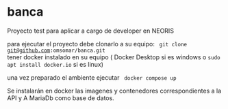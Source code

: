 # banca
Proyecto test para aplicar a cargo de developer en NEORIS

para ejecutar el proyecto debe clonarlo a su equipo: <code> git clone git@github.com:omsomar/banca.git </code>
tener docker instalado en su equipo ( Docker Desktop si es windows o <code>sudo apt install docker.io</code> si es linux)

una vez preparado el ambiente ejecutar <code> docker compose up </code>

Se instalarán en docker las imagenes y contenedores correspondientes a la API y A MariaDb como base de datos.
